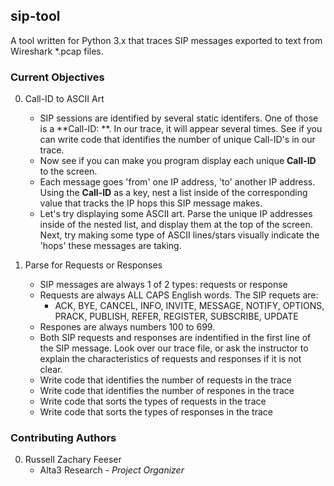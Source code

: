 ## sip-tool
A tool written for Python 3.x that traces SIP messages exported to text from Wireshark *.pcap files.

### Current Objectives

0. Call-ID to ASCII Art

    - SIP sessions are identified by several static identifers. One of those is a **Call-ID: **. In our trace, it will appear several times. See if you can write code that identifies the number of unique Call-ID's in our trace.
    - Now see if you can make you program display each unique **Call-ID** to the screen.
    - Each message goes 'from' one IP address, 'to' another IP address. Using the **Call-ID** as a key, nest a list inside of the corresponding value that tracks the IP hops this SIP message makes.
    - Let's try displaying some ASCII art. Parse the unique IP addresses inside of the nested list, and display them at the top of the screen. Next, try making some type of ASCII lines/stars visually indicate the 'hops' these messages are taking. 

0. Parse for Requests or Responses

    - SIP messages are always 1 of 2 types: requests or response
    - Requests are always ALL CAPS English words. The SIP requets are:
      - ACK, BYE, CANCEL, INFO, INVITE, MESSAGE, NOTIFY, OPTIONS, PRACK, PUBLISH, REFER, REGISTER, SUBSCRIBE, UPDATE
    - Respones are always numbers 100 to 699.
    - Both SIP requests and responses are indentified in the first line of the SIP message. Look over our trace file, or ask the instructor to explain the characteristics of requests and responses if it is not clear.
    - Write code that identifies the number of requests in the trace
    - Write code that identifies the number of respones in the trace
    - Write code that sorts the types of requests in the trace
    - Write code that sorts the types of responses in the trace

### Contributing Authors

0. Russell Zachary Feeser
    - Alta3 Research - *Project Organizer*
